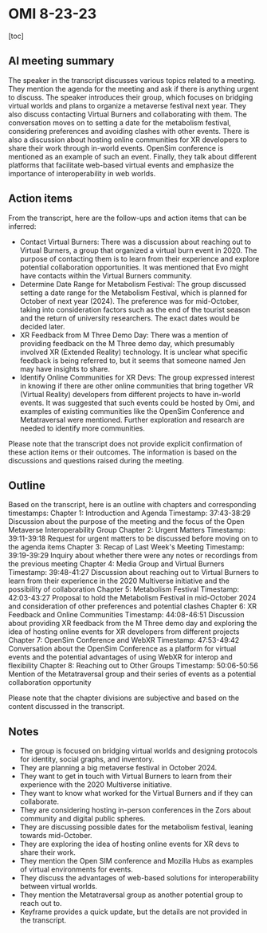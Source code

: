 # OMI 8-23-23

[toc]

## AI meeting summary
The speaker in the transcript discusses various topics related to a meeting. They mention the agenda for the meeting and ask if there is anything urgent to discuss. The speaker introduces their group, which focuses on bridging virtual worlds and plans to organize a metaverse festival next year. They also discuss contacting Virtual Burners and collaborating with them. The conversation moves on to setting a date for the metabolism festival, considering preferences and avoiding clashes with other events. There is also a discussion about hosting online communities for XR developers to share their work through in-world events. OpenSim conference is mentioned as an example of such an event. Finally, they talk about different platforms that facilitate web-based virtual events and emphasize the importance of interoperability in web worlds.

## Action items
From the transcript, here are the follow-ups and action items that can be inferred:

- Contact Virtual Burners: There was a discussion about reaching out to Virtual Burners, a group that organized a virtual burn event in 2020. The purpose of contacting them is to learn from their experience and explore potential collaboration opportunities. It was mentioned that Evo might have contacts within the Virtual Burners community.
- Determine Date Range for Metabolism Festival: The group discussed setting a date range for the Metabolism Festival, which is planned for October of next year (2024). The preference was for mid-October, taking into consideration factors such as the end of the tourist season and the return of university researchers. The exact dates would be decided later.
- XR Feedback from M Three Demo Day: There was a mention of providing feedback on the M Three demo day, which presumably involved XR (Extended Reality) technology. It is unclear what specific feedback is being referred to, but it seems that someone named Jen may have insights to share.
- Identify Online Communities for XR Devs: The group expressed interest in knowing if there are other online communities that bring together VR (Virtual Reality) developers from different projects to have in-world events. It was suggested that such events could be hosted by Omi, and examples of existing communities like the OpenSim Conference and Metatraversal were mentioned. Further exploration and research are needed to identify more communities.

Please note that the transcript does not provide explicit confirmation of these action items or their outcomes. The information is based on the discussions and questions raised during the meeting.

## Outline
Based on the transcript, here is an outline with chapters and corresponding timestamps:
Chapter 1: Introduction and Agenda
Timestamp: 37:43-38:29
Discussion about the purpose of the meeting and the focus of the Open Metaverse Interoperability Group
Chapter 2: Urgent Matters
Timestamp: 39:11-39:18
Request for urgent matters to be discussed before moving on to the agenda items
Chapter 3: Recap of Last Week's Meeting
Timestamp: 39:19-39:29
Inquiry about whether there were any notes or recordings from the previous meeting
Chapter 4: Media Group and Virtual Burners
Timestamp: 39:48-41:27
Discussion about reaching out to Virtual Burners to learn from their experience in the 2020 Multiverse initiative and the possibility of collaboration
Chapter 5: Metabolism Festival
Timestamp: 42:03-43:27
Proposal to hold the Metabolism Festival in mid-October 2024 and consideration of other preferences and potential clashes
Chapter 6: XR Feedback and Online Communities
Timestamp: 44:08-46:51
Discussion about providing XR feedback from the M Three demo day and exploring the idea of hosting online events for XR developers from different projects
Chapter 7: OpenSim Conference and WebXR
Timestamp: 47:53-49:42
Conversation about the OpenSim Conference as a platform for virtual events and the potential advantages of using WebXR for interop and flexibility
Chapter 8: Reaching out to Other Groups
Timestamp: 50:06-50:56
Mention of the Metatraversal group and their series of events as a potential collaboration opportunity

Please note that the chapter divisions are subjective and based on the content discussed in the transcript.

## Notes
- The group is focused on bridging virtual worlds and designing protocols for identity, social graphs, and inventory.
- They are planning a big metaverse festival in October 2024.
- They want to get in touch with Virtual Burners to learn from their experience with the 2020 Multiverse initiative.
- They want to know what worked for the Virtual Burners and if they can collaborate.
- They are considering hosting in-person conferences in the Zors about community and digital public spheres.
- They are discussing possible dates for the metabolism festival, leaning towards mid-October.
- They are exploring the idea of hosting online events for XR devs to share their work.
- They mention the Open SIM conference and Mozilla Hubs as examples of virtual environments for events.
- They discuss the advantages of web-based solutions for interoperability between virtual worlds.
- They mention the Metatraversal group as another potential group to reach out to.
- Keyframe provides a quick update, but the details are not provided in the transcript.